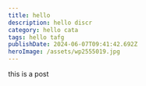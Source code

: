 ```yaml
---
title: hello
description: hello discr
category: hello cata
tags: hello tafg
publishDate: 2024-06-07T09:41:42.692Z
heroImage: /assets/wp2555019.jpg
---
```

t﻿his is a post